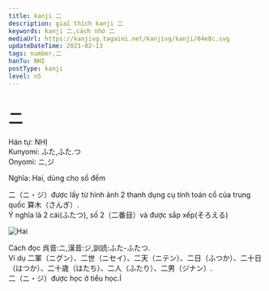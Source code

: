 ```yaml
---
title: kanji 二
description: giaỉ thích kanji 二
keywords: kanji 二,cách nhớ 二
mediaUrl: https://kanjivg.tagaini.net/kanjivg/kanji/04e8c.svg
updateDateTime: 2021-02-13
tags: number,二
hanTu: NHỊ
postType: kanji
level: n5
---
```


# 二

Hán tự: NHỊ  
Kunyomi: ふた,ふた.つ  
Onyomi: ニ,ジ

Nghĩa: Hai, dùng cho số đếm

二（ニ・ジ）được lấy từ hình ảnh 2 thanh dụng cụ tính toán cổ của trung quốc  算木（さんぎ）.  
Ý nghĩa là 2 cái(ふたつ), số 2（二番目）và được sắp xếp(そろえる)

![Hai](https://huusennarare.cocolog-nifty.com/blog/images/2016/08/11/photo_12.jpg "Hai")

Cách đọc 呉音:ニ,漢音:ジ,訓読:ふた-ふたつ.  
Ví dụ 二軍（ニグン）、二世（ニセイ）、二天（ニテン）、二日（ふつか）、二十日（はつか）、二十歳（はたち）、二人（ふたり）、二男（ジナン）.  
二（ニ・ジ）được học ở tiểu học.Í